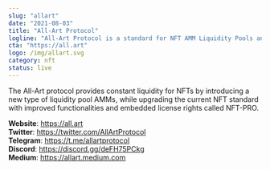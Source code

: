 ```yaml
---
slug: "allart"
date: "2021-08-03"
title: "All-Art Protocol"
logline: "All-Art Protocol is a standard for NFT AMM Liquidity Pools and NFTs."
cta: "https://all.art"
logo: /img/allart.svg
category: nft
status: live
---
```


The All-Art protocol provides constant liquidity for NFTs by introducing a new type of liquidity pool AMMs, while upgrading the current NFT standard with improved functionalities and embedded license rights called NFT-PRO.

<b>Website</b>: https://all.art </br>
<b>Twitter</b>: https://twitter.com/AllArtProtocol </br>
<b>Telegram</b>: https://t.me/allartprotocol </br>
<b>Discord</b>: https://discord.gg/deFH75PCkg </br>
<b>Medium</b>: https://allart.medium.com </br>
